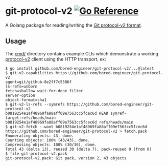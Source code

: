 # git-protocol-v2 [![Go Reference](https://pkg.go.dev/badge/github.com/bored-engineer/git-protocol-v2.svg)](https://pkg.go.dev/github.com/bored-engineer/git-protocol-v2)
A Golang package for reading/writing the [Git protocol-v2 format](https://git-scm.com/docs/protocol-v2).

## Usage
The [cmd/](./cmd/) directory contains example CLIs which demonstrate a working [protocol-v2](https://git-scm.com/docs/protocol-v2) client using the HTTP transport, ex:

```shell
$ go install github.com/bored-engineer/git-protocol-v2/...@latest
$ git-v2-capabilities https://github.com/bored-engineer/git-protocol-v2
agent=git/github-8e2ff7c5586f
ls-refs=unborn
fetch=shallow wait-for-done filter
server-option
object-format=sha1
$ git-v2-ls-refs --symrefs https://github.com/bored-engineer/git-protocol-v2
b0819254e1af48969fa88aff09e7563cc5fcec6d HEAD symref-target:refs/heads/main
b0819254e1af48969fa88aff09e7563cc5fcec6d refs/heads/main
$ git-v2-fetch --want b0819254e1af48969fa88aff09e7563cc5fcec6d https://github.com/bored-engineer/git-protocol-v2 > fetch.pack
Enumerating objects: 43, done.
Counting objects: 100% (43/43), done.
Compressing objects: 100% (30/30), done.
Total 43 (delta 13), reused 30 (delta 7), pack-reused 0 (from 0)
$ file git-protocol-v2.pack
git-protocol-v2.pack: Git pack, version 2, 43 objects
```

